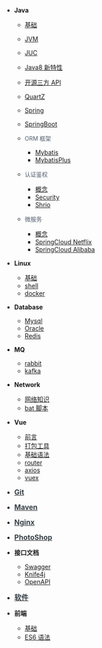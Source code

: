 - **Java**

  - [基础](Java/常用基础知识.md)
  - [JVM](Java/JVM.md)
  - [JUC](Java/JUC.md)
  - [Java8 新特性](Java/Java8新特性.md)

  - [开源三方 API](Java/开源三方API.md)
  - [QuartZ](Java/Quartz.md)
  - [Spring](Java/Spring.md)
  - [SpringBoot](Java/SpringBoot.md)

  - <font color=#505d6b size=2.8px>ORM 框架</font>

    - [Mybatis](Java/ORM/Mybatis.md)
    - [MybatisPlus](Java/ORM/MybatisPlus.md)

  - <font color=#505d6b size=2.8px>认证鉴权</font>

    - [概念](Java/认证鉴权/)
    - [Security](Java/认证鉴权/Security.md)
    - [Shrio](Java/认证鉴权/Shrio.md)

  - <font color=#505d6b size=2.8px>微服务</font>

    - [概念](Java/微服务/)
    - [SpringCloud Netflix](Java/微服务/SpringCloudNetflix.md)
    - [SpringCloud Alibaba](Java/微服务/SpringCloudAlibaba.md)

- **Linux**

  - [基础](Linux/基础.md)
  - [shell](Linux/shell.md)
  - [docker](Linux/docker.md)

- **Database**

  - [Mysql](Database/Mysql.md)
  - [Oracle](Database/Oracle.md)
  - [Redis](Database/Redis.md)

- **MQ**

  - [rabbit](MQ/rabbitMQ.md)
  - [kafka](MQ/kafka.md)

- **Network**

  - [网络知识](Network/网络知识.md)
  - [bat 脚本](Network/bat脚本.md)

- **Vue**

  - [前言](Vue/1-前言.md)
  - [打包工具](Vue/2-打包工具.md)
  - [基础语法](Vue/3-基础语法.md)
  - [router](Vue/4-router.md)
  - [axios](Vue/5-axios.md)
  - [vuex](Vue/6-vuex.md)

- [<font color=#364149 size=3px>**Git**</font>](Git.md)

- [<font color=#364149 size=3px>**Maven**</font>](Maven.md)

- [<font color=#364149 size=3px>**Nginx**</font>](Nginx.md)

- [<font color=#364149 size=3px>**PhotoShop**</font>](PhotoShop/)

- **接口文档**

  - [Swagger](接口文档/swagger.md)
  - [Knife4j](接口文档/knife4j.md)
  - [OpenAPI](接口文档/OpenAPI.md)

- [<font color=#364149 size=3px>**软件**</font>](软件/)

- **前端**

  - [基础](前端/)
  - [ES6 语法](前端/ES6语法.md)
